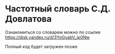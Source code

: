 # Частотный словарь С.Д. Довлатова
Ознакомиться со словарем можно по ссылке https://disk.yandex.ru/d/3YoGvabV_ip0Nw

Полный код будет загружен позже
